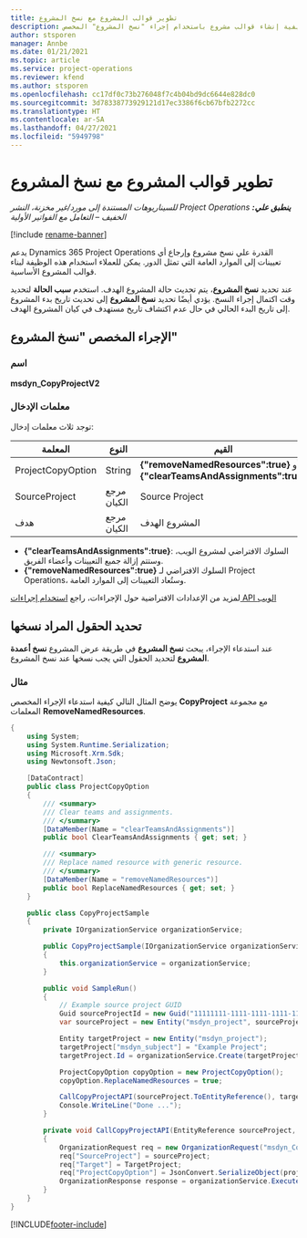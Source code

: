 ```yaml
---
title: تطوير قوالب المشروع مع نسخ المشروع‬
description: يوفر هذا الموضوع معلومات حول كيفية إنشاء قوالب مشروع باستخدام إجراء "نسخ المشروع" المخصص.
author: stsporen
manager: Annbe
ms.date: 01/21/2021
ms.topic: article
ms.service: project-operations
ms.reviewer: kfend
ms.author: stsporen
ms.openlocfilehash: cc17df0c73b276048f7c4b04bd9dc6644e828dc0
ms.sourcegitcommit: 3d78338773929121d17ec3386f6cb67bfb2272cc
ms.translationtype: HT
ms.contentlocale: ar-SA
ms.lasthandoff: 04/27/2021
ms.locfileid: "5949798"
---
```

# <a name="develop-project-templates-with-copy-project"></a>تطوير قوالب المشروع مع نسخ المشروع‬

_**ينطبق علي:** ‏‫Project Operations للسيناريوهات المستندة إلى مورد/غير مخزنة‬، ‏‫النشر الخفيف – التعامل مع الفواتير الأولية‬_

[!include [rename-banner](~/includes/cc-data-platform-banner.md)]

يدعم Dynamics 365 Project Operations القدرة علي نسخ مشروع وإرجاع أي تعيينات إلى الموارد العامة التي تمثل الدور. يمكن للعملاء استخدام هذه الوظيفة لبناء قوالب المشروع الأساسية.

عند تحديد **نسخ المشروع**، يتم تحديث حالة المشروع الهدف. استخدم **سبب الحالة** لتحديد وقت اكتمال إجراء النسخ. يؤدي أيضًا تحديد **نسخ المشروع** إلى تحديث تاريخ بدء المشروع إلى تاريخ البدء الحالي في حال عدم اكتشاف تاريخ مستهدف في كيان المشروع الهدف.

## <a name="copy-project-custom-action"></a>الإجراء المخصص "نسخ المشروع" 

### <a name="name"></a>اسم 

**msdyn_CopyProjectV2**

### <a name="input-parameters"></a>معلمات الإدخال
توجد ثلاث معلمات إدخال:

| المعلمة‬          | النوع   | القيم                                                   | 
|--------------------|--------|----------------------------------------------------------|
| ProjectCopyOption  | String | **{"removeNamedResources":true}** أو **{"clearTeamsAndAssignments":true}** |
| SourceProject      | مرجع الكيان | Source Project |
| هدف             | مرجع الكيان | المشروع الهدف |


- **{"clearTeamsAndAssignments":true}**: السلوك الافتراضي لمشروع الويب، وستتم إزالة جميع التعيينات وأعضاء الفريق.
- **{"removeNamedResources":true}** السلوك الافتراضي لـ Project Operations، وستُعاد التعيينات إلى الموارد العامة.

لمزيد من الإعدادات الافتراضية حول الإجراءات، راجع [استخدام إجراءات API الويب](/powerapps/developer/common-data-service/webapi/use-web-api-actions)

## <a name="specify-fields-to-copy"></a>تحديد الحقول المراد نسخها 
عند استدعاء الإجراء، يبحث **نسخ المشروع** في طريقة عرض المشروع **نسخ أعمدة المشروع** لتحديد الحقول التي يجب نسخها عند نسخ المشروع.


### <a name="example"></a>مثال
يوضح المثال التالي كيفية استدعاء الإجراء المخصص **CopyProject** مع مجموعة المعلمات **RemoveNamedResources**.
```C#
{
    using System;
    using System.Runtime.Serialization;
    using Microsoft.Xrm.Sdk;
    using Newtonsoft.Json;

    [DataContract]
    public class ProjectCopyOption
    {
        /// <summary>
        /// Clear teams and assignments.
        /// </summary>
        [DataMember(Name = "clearTeamsAndAssignments")]
        public bool ClearTeamsAndAssignments { get; set; }

        /// <summary>
        /// Replace named resource with generic resource.
        /// </summary>
        [DataMember(Name = "removeNamedResources")]
        public bool ReplaceNamedResources { get; set; }
    }

    public class CopyProjectSample
    {
        private IOrganizationService organizationService;

        public CopyProjectSample(IOrganizationService organizationService)
        {
            this.organizationService = organizationService;
        }

        public void SampleRun()
        {
            // Example source project GUID
            Guid sourceProjectId = new Guid("11111111-1111-1111-1111-111111111111");
            var sourceProject = new Entity("msdyn_project", sourceProjectId);

            Entity targetProject = new Entity("msdyn_project");
            targetProject["msdyn_subject"] = "Example Project";
            targetProject.Id = organizationService.Create(targetProject);

            ProjectCopyOption copyOption = new ProjectCopyOption();
            copyOption.ReplaceNamedResources = true;

            CallCopyProjectAPI(sourceProject.ToEntityReference(), targetProject.ToEntityReference(), copyOption);
            Console.WriteLine("Done ...");
        }

        private void CallCopyProjectAPI(EntityReference sourceProject, EntityReference TargetProject, ProjectCopyOption projectCopyOption)
        {
            OrganizationRequest req = new OrganizationRequest("msdyn_CopyProjectV2");
            req["SourceProject"] = sourceProject;
            req["Target"] = TargetProject;
            req["ProjectCopyOption"] = JsonConvert.SerializeObject(projectCopyOption);
            OrganizationResponse response = organizationService.Execute(req);
        }
    }
}
```


[!INCLUDE[footer-include](../includes/footer-banner.md)]